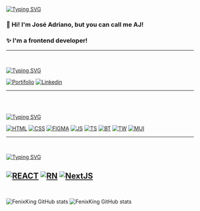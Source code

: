 [![Typing SVG](https://readme-typing-svg.demolab.com?font=Fira+Code&weight=600&pause=1000&color=BB00F7&width=435&lines=WELCOME+TO+MY+PROFILE)]()

### 👋 Hi! I'm José Adriano, but you can call me AJ! 
### ✨ I'm a frontend developer!
---
<br>

[![Typing SVG](https://readme-typing-svg.demolab.com?font=Fira+Code&weight=600&pause=1000&color=BB00F7&width=435&lines=MY+PORTFOLIO;CONNECT+WITH+ME)]()



[![Portifolio](https://img.shields.io/badge/PORTFOLIO-000000?style=for-the-badge&logo=OI&logoColor=white)](https://fenixking.github.io/portfolio/)
[![Linkedin](https://img.shields.io/badge/LinkedIn-0077B5?style=for-the-badge&logo=linkedin&logoColor=white)](linkedin.com/in/josé-adriano-dias-rodrigues-11b681163/)


----
<br>
<br>

[![Typing SVG](https://readme-typing-svg.demolab.com?font=Fira+Code&weight=600&pause=1000&color=BB00F7&width=435&lines=LANGUAGES+AND+TOOLS)]()

[![HTML](https://img.shields.io/badge/HTML5-E34F26?style=for-the-badge&logo=html5&logoColor=white)](https://fenixking.github.io/portfolio/)
[![CSS](https://img.shields.io/badge/CSS3-1572B6?style=for-the-badge&logo=css3&logoColor=white)](https://fenixking.github.io/portfolio/)
[![FIGMA](https://img.shields.io/badge/Figma-FF3366?style=for-the-badge&logo=figma&logoColor=white)](https://fenixking.github.io/portfolio/)
[![JS](https://img.shields.io/badge/JS-FF9A00?style=for-the-badge&logo=javascript&logoColor=white)](https://fenixking.github.io/portfolio/)
[![TS](https://img.shields.io/badge/TypeScript-007ACC?style=for-the-badge&logo=typescript&logoColor=white)](https://fenixking.github.io/portfolio/)
[![BT](https://img.shields.io/badge/BOOTSTRAP-7D4698?style=for-the-badge&logo=bootstrap&logoColor=white)](https://fenixking.github.io/portfolio/)
[![TW](https://img.shields.io/badge/Tailwind_CSS-38B2AC?style=for-the-badge&logo=tailwind-css&logoColor=white)](https://fenixking.github.io/portfolio/)
[![MUI](https://img.shields.io/badge/Material--UI-0081CB?style=for-the-badge&logo=material-ui&logoColor=white)](https://fenixking.github.io/portfolio/)


---
<br>

[![Typing SVG](https://readme-typing-svg.demolab.com?font=Fira+Code&weight=600&pause=1000&color=BB00F7&width=435&lines=LIBRARIES)]()

[![REACT](https://img.shields.io/badge/React-20232A?style=for-the-badge&logo=react&logoColor=61DAFB)](https://fenixking.github.io/portfolio/)
[![RN](https://img.shields.io/badge/React_Native-20232A?style=for-the-badge&logo=react&logoColor=61DAFB)](https://fenixking.github.io/portfolio/)
[![NextJS](https://img.shields.io/badge/next.js-000000?style=for-the-badge&logo=nextdotjs&logoColor=white)](https://fenixking.github.io/portfolio/)
---

<br>

![FenixKing GitHub stats](https://github-readme-stats.vercel.app/api?username=FenixKing&show_icons=true&theme=radical)
![FenixKing GitHub stats](https://camo.githubusercontent.com/455aed85f3692e10170e1dd98b5e0e60ecd80ccf57301f2ed8305371bd69715b/68747470733a2f2f6769746875622d726561646d652d73746174732e76657263656c2e6170702f6170692f746f702d6c616e67732f3f757365726e616d653d6269746f6c6c6572267468656d653d6d69646e696768742d707572706c65266c616e67735f636f756e743d313026636f756e745f707269766174653d74727565266c61796f75743d636f6d70616374)
